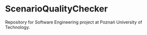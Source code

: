 # ScenarioQualityChecker
Repository for Software Engineering project at Poznań University of Technology.

